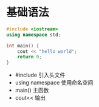 # 基础语法

```c++
#include <iostream>
using namespace std;

int main() {
	cout << "hello world";
	return 0;
}
```

- #include 引入头文件
- using namespace 使用命名空间
- main() 主函数
- cout<< 输出